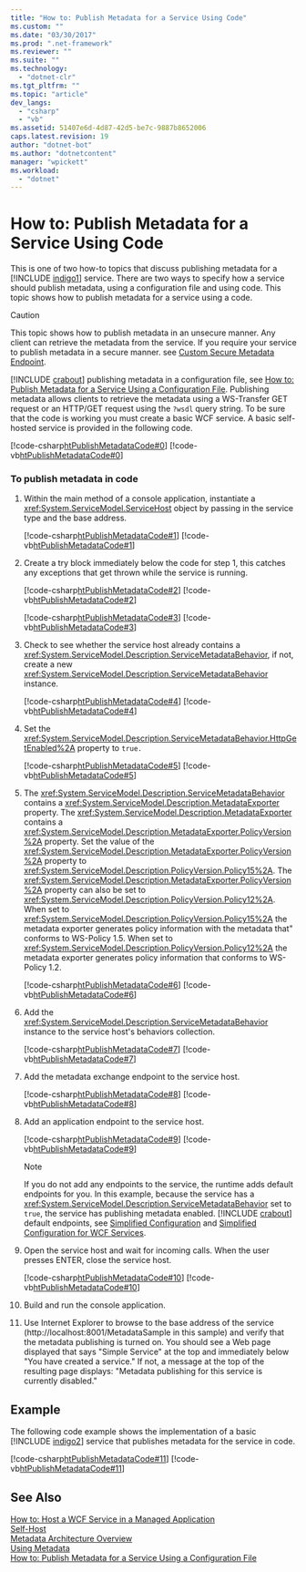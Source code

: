 ```yaml
---
title: "How to: Publish Metadata for a Service Using Code"
ms.custom: ""
ms.date: "03/30/2017"
ms.prod: ".net-framework"
ms.reviewer: ""
ms.suite: ""
ms.technology: 
  - "dotnet-clr"
ms.tgt_pltfrm: ""
ms.topic: "article"
dev_langs: 
  - "csharp"
  - "vb"
ms.assetid: 51407e6d-4d87-42d5-be7c-9887b8652006
caps.latest.revision: 19
author: "dotnet-bot"
ms.author: "dotnetcontent"
manager: "wpickett"
ms.workload: 
  - "dotnet"
---
```

# How to: Publish Metadata for a Service Using Code
This is one of two how-to topics that discuss publishing metadata for a [!INCLUDE [indigo1](../../../../includes/indigo1-md.md)] service. There are two ways to specify how a service should publish metadata, using a configuration file and using code. This topic shows how to publish metadata for a service using a code.  
  
> [!CAUTION]
>  This topic shows how to publish metadata in an unsecure manner. Any client can retrieve the metadata from the service. If you require your service to publish metadata in a secure manner. see [Custom Secure Metadata Endpoint](../../../../docs/framework/wcf/samples/custom-secure-metadata-endpoint.md).  
  
 [!INCLUDE [crabout](../../../../includes/crabout-md.md)] publishing metadata in a configuration file, see [How to: Publish Metadata for a Service Using a Configuration File](../../../../docs/framework/wcf/feature-details/how-to-publish-metadata-for-a-service-using-a-configuration-file.md). Publishing metadata allows clients to retrieve the metadata using a WS-Transfer GET request or an HTTP/GET request using the `?wsdl` query string. To be sure that the code is working you must create a basic WCF service. A basic self-hosted service is provided in the following code.  
  
 [!code-csharp[htPublishMetadataCode#0](../../../../samples/snippets/csharp/VS_Snippets_CFX/htpublishmetadatacode/cs/program.cs#0)]
 [!code-vb[htPublishMetadataCode#0](../../../../samples/snippets/visualbasic/VS_Snippets_CFX/htpublishmetadatacode/vb/program.vb#0)]  
  
### To publish metadata in code  
  
1. Within the main method of a console application, instantiate a <xref:System.ServiceModel.ServiceHost> object by passing in the service type and the base address.  
  
    [!code-csharp[htPublishMetadataCode#1](../../../../samples/snippets/csharp/VS_Snippets_CFX/htpublishmetadatacode/cs/program.cs#1)]
    [!code-vb[htPublishMetadataCode#1](../../../../samples/snippets/visualbasic/VS_Snippets_CFX/htpublishmetadatacode/vb/program.vb#1)]  
  
2. Create a try block immediately below the code for step 1, this catches any exceptions that get thrown while the service is running.  
  
    [!code-csharp[htPublishMetadataCode#2](../../../../samples/snippets/csharp/VS_Snippets_CFX/htpublishmetadatacode/cs/program.cs#2)]
    [!code-vb[htPublishMetadataCode#2](../../../../samples/snippets/visualbasic/VS_Snippets_CFX/htpublishmetadatacode/vb/program.vb#2)]  
  
    [!code-csharp[htPublishMetadataCode#3](../../../../samples/snippets/csharp/VS_Snippets_CFX/htpublishmetadatacode/cs/program.cs#3)]
    [!code-vb[htPublishMetadataCode#3](../../../../samples/snippets/visualbasic/VS_Snippets_CFX/htpublishmetadatacode/vb/program.vb#3)]  
  
3. Check to see whether the service host already contains a <xref:System.ServiceModel.Description.ServiceMetadataBehavior>, if not, create a new <xref:System.ServiceModel.Description.ServiceMetadataBehavior> instance.  
  
    [!code-csharp[htPublishMetadataCode#4](../../../../samples/snippets/csharp/VS_Snippets_CFX/htpublishmetadatacode/cs/program.cs#4)]
    [!code-vb[htPublishMetadataCode#4](../../../../samples/snippets/visualbasic/VS_Snippets_CFX/htpublishmetadatacode/vb/program.vb#4)]  
  
4. Set the <xref:System.ServiceModel.Description.ServiceMetadataBehavior.HttpGetEnabled%2A> property to `true.`  
  
    [!code-csharp[htPublishMetadataCode#5](../../../../samples/snippets/csharp/VS_Snippets_CFX/htpublishmetadatacode/cs/program.cs#5)]
    [!code-vb[htPublishMetadataCode#5](../../../../samples/snippets/visualbasic/VS_Snippets_CFX/htpublishmetadatacode/vb/program.vb#5)]  
  
5. The <xref:System.ServiceModel.Description.ServiceMetadataBehavior> contains a <xref:System.ServiceModel.Description.MetadataExporter> property. The <xref:System.ServiceModel.Description.MetadataExporter> contains a <xref:System.ServiceModel.Description.MetadataExporter.PolicyVersion%2A> property. Set the value of the <xref:System.ServiceModel.Description.MetadataExporter.PolicyVersion%2A> property to <xref:System.ServiceModel.Description.PolicyVersion.Policy15%2A>. The <xref:System.ServiceModel.Description.MetadataExporter.PolicyVersion%2A> property can also be set to <xref:System.ServiceModel.Description.PolicyVersion.Policy12%2A>. When set to <xref:System.ServiceModel.Description.PolicyVersion.Policy15%2A> the metadata exporter generates policy information with the metadata that" conforms to WS-Policy 1.5. When set to <xref:System.ServiceModel.Description.PolicyVersion.Policy12%2A> the metadata exporter generates policy information that conforms to WS-Policy 1.2.  
  
    [!code-csharp[htPublishMetadataCode#6](../../../../samples/snippets/csharp/VS_Snippets_CFX/htpublishmetadatacode/cs/program.cs#6)]
    [!code-vb[htPublishMetadataCode#6](../../../../samples/snippets/visualbasic/VS_Snippets_CFX/htpublishmetadatacode/vb/program.vb#6)]  
  
6. Add the <xref:System.ServiceModel.Description.ServiceMetadataBehavior> instance to the service host's behaviors collection.  
  
    [!code-csharp[htPublishMetadataCode#7](../../../../samples/snippets/csharp/VS_Snippets_CFX/htpublishmetadatacode/cs/program.cs#7)]
    [!code-vb[htPublishMetadataCode#7](../../../../samples/snippets/visualbasic/VS_Snippets_CFX/htpublishmetadatacode/vb/program.vb#7)]  
  
7. Add the metadata exchange endpoint to the service host.  
  
    [!code-csharp[htPublishMetadataCode#8](../../../../samples/snippets/csharp/VS_Snippets_CFX/htpublishmetadatacode/cs/program.cs#8)]
    [!code-vb[htPublishMetadataCode#8](../../../../samples/snippets/visualbasic/VS_Snippets_CFX/htpublishmetadatacode/vb/program.vb#8)]  
  
8. Add an application endpoint to the service host.  
  
    [!code-csharp[htPublishMetadataCode#9](../../../../samples/snippets/csharp/VS_Snippets_CFX/htpublishmetadatacode/cs/program.cs#9)]
    [!code-vb[htPublishMetadataCode#9](../../../../samples/snippets/visualbasic/VS_Snippets_CFX/htpublishmetadatacode/vb/program.vb#9)]  
  
   > [!NOTE]
   >  If you do not add any endpoints to the service, the runtime adds default endpoints for you. In this example, because the service has a <xref:System.ServiceModel.Description.ServiceMetadataBehavior> set to `true`, the service has publishing metadata enabled. [!INCLUDE [crabout](../../../../includes/crabout-md.md)] default endpoints, see [Simplified Configuration](../../../../docs/framework/wcf/simplified-configuration.md) and [Simplified Configuration for WCF Services](../../../../docs/framework/wcf/samples/simplified-configuration-for-wcf-services.md).  
  
9. Open the service host and wait for incoming calls. When the user presses ENTER, close the service host.  
  
     [!code-csharp[htPublishMetadataCode#10](../../../../samples/snippets/csharp/VS_Snippets_CFX/htpublishmetadatacode/cs/program.cs#10)]
     [!code-vb[htPublishMetadataCode#10](../../../../samples/snippets/visualbasic/VS_Snippets_CFX/htpublishmetadatacode/vb/program.vb#10)]  
  
10. Build and run the console application.  
  
11. Use Internet Explorer to browse to the base address of the service (http://localhost:8001/MetadataSample in this sample) and verify that the metadata publishing is turned on. You should see a Web page displayed that says "Simple Service" at the top and immediately below "You have created a service." If not, a message at the top of the resulting page displays: "Metadata publishing for this service is currently disabled."  
  
## Example  
 The following code example shows the implementation of a basic [!INCLUDE [indigo2](../../../../includes/indigo2-md.md)] service that publishes metadata for the service in code.  
  
 [!code-csharp[htPublishMetadataCode#11](../../../../samples/snippets/csharp/VS_Snippets_CFX/htpublishmetadatacode/cs/program.cs#11)]
 [!code-vb[htPublishMetadataCode#11](../../../../samples/snippets/visualbasic/VS_Snippets_CFX/htpublishmetadatacode/vb/program.vb#11)]  
  
## See Also  
 [How to: Host a WCF Service in a Managed Application](../../../../docs/framework/wcf/how-to-host-a-wcf-service-in-a-managed-application.md)  
 [Self-Host](../../../../docs/framework/wcf/samples/self-host.md)  
 [Metadata Architecture Overview](../../../../docs/framework/wcf/feature-details/metadata-architecture-overview.md)  
 [Using Metadata](../../../../docs/framework/wcf/feature-details/using-metadata.md)  
 [How to: Publish Metadata for a Service Using a Configuration File](../../../../docs/framework/wcf/feature-details/how-to-publish-metadata-for-a-service-using-a-configuration-file.md)
